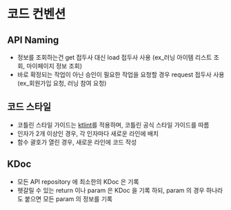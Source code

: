 # 코드 컨벤션

## API Naming

- 정보를 조회하는건 get 접두사 대신 load 접두사 사용
  (ex_러닝 아이템 리스트 조회, 마이페이지 정보 조회)
- 바로 확정되는 작업이 아닌 승인이 필요한 작업을 요청할 경우 request 접두사 사용
  (ex_회원가입 요청, 러닝 참여 요청)

## 코드 스타일

- 코틀린 스타일 가이드는 [ktlint](https://ktlint.github.io/)를 적용하며, 코틀린 공식 스타일 가이드를 따름
- 인자가 2개 이상인 경우, 각 인자마다 새로운 라인에 배치
- 함수 괄호가 열린 경우, 새로운 라인에 코드 작성

## KDoc

- 모든 API repository 에 최소한의 KDoc 은 기록
- 헷갈릴 수 있는 return 이나 param 은 KDoc 을 기록 하되, param 의 경우 하나라도 붙으면 모든 param 의 정보를 기록